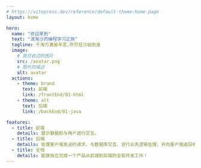 ```yaml
---
# https://vitepress.dev/reference/default-theme-home-page
layout: home

hero:
  name: "欢迎来到"
  text: "浪淘沙的编程学习之旅"
  tagline: 千淘万漉虽辛苦,吹尽狂沙始到金
  image:
    # 首页右边的图片
    src: /avatar.png
    # 图片的描述
    alt: avatar
  actions:
    - theme: brand
      text: 前端
      link: /frontEnd/01-html
    - theme: alt
      text: 后端
      link: /backEnd/01-java

features:
  - title: 前端
    details: 展示数据和与用户进行交互。
  - title: 后端
    details: 处理客户端发送的请求、与数据库交互、进行业务逻辑处理，并向客户端返回相应的数据或结果。
  - title: 全栈
    details: 能够独立完成一个产品从前端到后端的全部开发工作！
---
```


<style>
@keyframes rotate {
  0% {
    transform: rotateZ(0);
  }

  100% {
    transform: rotateZ(360deg);
  }
}
:root {
  --vp-home-hero-name-color: transparent;
  --vp-home-hero-name-background: -webkit-linear-gradient(120deg, #bd34fe 30%, #41d1ff);

  --vp-home-hero-image-background-image: linear-gradient(-45deg, #bd34fe 50%, #47caff 50%);
  --vp-home-hero-image-filter: blur(44px); 
}
 .image-src{
  border-radius:50%
} 
.logo{
  animation: rotate 10s  linear infinite;
}
.logo:hover{
  animation: rotate 1s  linear infinite;
}
</style>
